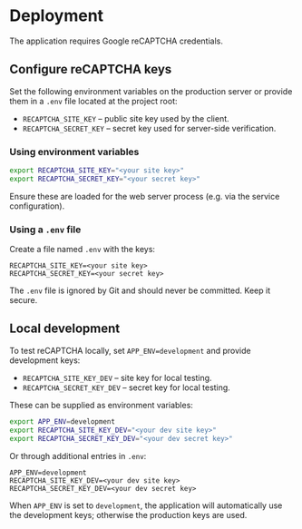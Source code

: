 # Deployment

The application requires Google reCAPTCHA credentials.

## Configure reCAPTCHA keys

Set the following environment variables on the production server or provide them in a `.env` file located at the project root:

- `RECAPTCHA_SITE_KEY` – public site key used by the client.
- `RECAPTCHA_SECRET_KEY` – secret key used for server-side verification.

### Using environment variables

```bash
export RECAPTCHA_SITE_KEY="<your site key>"
export RECAPTCHA_SECRET_KEY="<your secret key>"
```
Ensure these are loaded for the web server process (e.g. via the service configuration).

### Using a `.env` file

Create a file named `.env` with the keys:

```env
RECAPTCHA_SITE_KEY=<your site key>
RECAPTCHA_SECRET_KEY=<your secret key>
```

The `.env` file is ignored by Git and should never be committed. Keep it secure.

## Local development

To test reCAPTCHA locally, set `APP_ENV=development` and provide development keys:

- `RECAPTCHA_SITE_KEY_DEV` – site key for local testing.
- `RECAPTCHA_SECRET_KEY_DEV` – secret key for local testing.

These can be supplied as environment variables:

```bash
export APP_ENV=development
export RECAPTCHA_SITE_KEY_DEV="<your dev site key>"
export RECAPTCHA_SECRET_KEY_DEV="<your dev secret key>"
```

Or through additional entries in `.env`:

```env
APP_ENV=development
RECAPTCHA_SITE_KEY_DEV=<your dev site key>
RECAPTCHA_SECRET_KEY_DEV=<your dev secret key>
```

When `APP_ENV` is set to `development`, the application will automatically use the development keys; otherwise the production keys are used.
